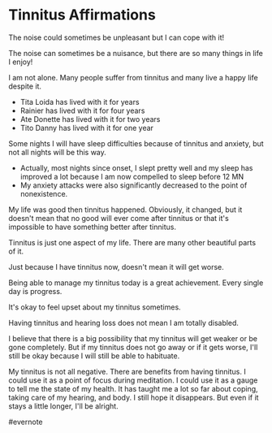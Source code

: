 # Tinnitus Affirmations

The noise could sometimes be unpleasant but I can cope with it!

The noise can sometimes be a nuisance, but there are so many things in life I enjoy!

I am not alone. Many people suffer from tinnitus and many live a happy life despite it.

- Tita Loida has lived with it for years
- Rainier has lived with it for four years
- Ate Donette has lived with it for two years
- Tito Danny has lived with it for one year

Some nights I will have sleep difficulties because of tinnitus and anxiety, but not all nights will be this way.

- Actually, most nights since onset, I slept pretty well and my sleep has improved a lot because I am now compelled to sleep before 12 MN
- My anxiety attacks were also significantly decreased to the point of nonexistence.

My life was good then tinnitus happened. Obviously, it changed, but it doesn't mean that no good will ever come after tinnitus or that it's impossible to have something better after tinnitus.

Tinnitus is just one aspect of my life. There are many other beautiful parts of it.

Just because I have tinnitus now, doesn't mean it will get worse.

Being able to manage my tinnitus today is a great achievement. Every single day is progress.

It's okay to feel upset about my tinnitus sometimes.

Having tinnitus and hearing loss does not mean I am totally disabled.

I believe that there is a big possibility that my tinnitus will get weaker or be gone completely. But if my tinnitus does not go away or if it gets worse, I'll still be okay because I will still be able to habituate.

My tinnitus is not all negative. There are benefits from having tinnitus. I could use it as a point of focus during meditation. I could use it as a gauge to tell me the state of my health. It has taught me a lot so far about coping, taking care of my hearing, and body. I still hope it disappears. But even if it stays a little longer, I'll be alright.

\#evernote

